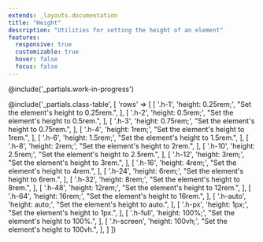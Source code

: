 ```yaml
---
extends: _layouts.documentation
title: "Height"
description: "Utilities for setting the height of an element"
features:
  responsive: true
  customizable: true
  hover: false
  focus: false
---
```


@include('_partials.work-in-progress')

@include('_partials.class-table', [
  'rows' => [
    [
      '.h-1',
      'height: 0.25rem;',
      "Set the element's height to 0.25rem.",
    ],
    [
      '.h-2',
      'height: 0.5rem;',
      "Set the element's height to 0.5rem.",
    ],
    [
      '.h-3',
      'height: 0.75rem;',
      "Set the element's height to 0.75rem.",
    ],
    [
      '.h-4',
      'height: 1rem;',
      "Set the element's height to 1rem.",
    ],
    [
      '.h-6',
      'height: 1.5rem;',
      "Set the element's height to 1.5rem.",
    ],
    [
      '.h-8',
      'height: 2rem;',
      "Set the element's height to 2rem.",
    ],
    [
      '.h-10',
      'height: 2.5rem;',
      "Set the element's height to 2.5rem.",
    ],
    [
      '.h-12',
      'height: 3rem;',
      "Set the element's height to 3rem.",
    ],
    [
      '.h-16',
      'height: 4rem;',
      "Set the element's height to 4rem.",
    ],
    [
      '.h-24',
      'height: 6rem;',
      "Set the element's height to 6rem.",
    ],
    [
      '.h-32',
      'height: 8rem;',
      "Set the element's height to 8rem.",
    ],
    [
      '.h-48',
      'height: 12rem;',
      "Set the element's height to 12rem.",
    ],
    [
      '.h-64',
      'height: 16rem;',
      "Set the element's height to 16rem.",
    ],
    [
      '.h-auto',
      'height: auto;',
      "Set the element's height to auto.",
    ],
    [
      '.h-px',
      'height: 1px;',
      "Set the element's height to 1px.",
    ],
    [
      '.h-full',
      'height: 100%;',
      "Set the element's height to 100%.",
    ],
    [
      '.h-screen',
      'height: 100vh;',
      "Set the element's height to 100vh.",
    ],
  ]
])

